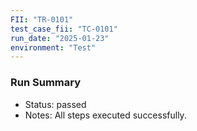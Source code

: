 ```yaml
---
FII: "TR-0101"
test_case_fii: "TC-0101"
run_date: "2025-01-23"
environment: "Test"
---
```


### Run Summary
- Status: passed
- Notes: All steps executed successfully.